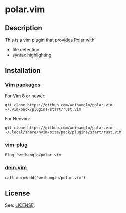 # polar.vim

## Description

This is a vim plugin that provides [Polar] with

- file detection
- syntax highlighting

## Installation

### Vim packages

For Vim 8 or newer:

```console
git clone https://github.com/weihanglo/polar.vim ~/.vim/pack/plugins/start/rust.vim
```

For Neovim:

```console
git clone https://github.com/weihanglo/polar.vim ~/.local/share/nvim/site/pack/plugins/start/rust.vim
```

###

### [vim-plug]

```vim
Plug 'weihanglo/polar.vim'
```

### [dein.vim]

```vim
call dein#add('weihanglo/polar.vim')
```

## License

See: [LICENSE].

[polar]: https://docs.osohq.com/python/learn/polar-foundations.html
[vim-plug]: https://github.com/junegunn/vim-plug
[dein.vim]: https://github.com/Shougo/dein.vim
[LICENSE]: ./LICENSE
